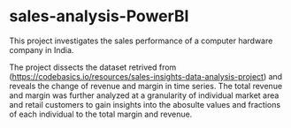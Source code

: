 # sales-analysis-PowerBI

This project investigates the sales performance of a computer hardware company in India. 

The project dissects the dataset retrived from (https://codebasics.io/resources/sales-insights-data-analysis-project) and reveals the change of revenue and margin in time series. The total revenue and margin was further analyzed at a granularity of individual market area and retail customers to gain insights into the abosulte values and fractions of each individual to the total margin and revenue. 
